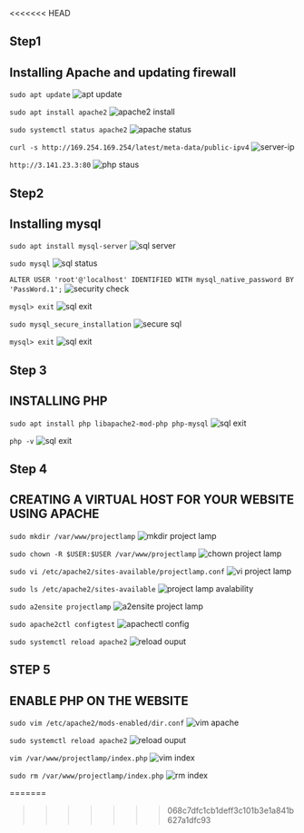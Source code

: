 
<<<<<<< HEAD
## Step1 

## Installing Apache and updating firewall

`sudo apt update`
![apt update](./images/apt-update.png)


`sudo apt install apache2`
![apache2 install](./images/apache2_install.png)

`sudo systemctl status apache2`
![apache status](./images/apache_status.png)

`curl -s http://169.254.169.254/latest/meta-data/public-ipv4`
![server-ip](./images/serverip.png)

`http://3.141.23.3:80`
![php staus](./images/apache_page.png)



## Step2  

## Installing mysql

`sudo apt install mysql-server`
![sql server](./images/mysql-server.png)

`sudo mysql`
![sql status](./images/sql-status.png)


`ALTER USER 'root'@'localhost' IDENTIFIED WITH mysql_native_password BY 'PassWord.1';`
![security check](./images/security-check.png)

`mysql> exit`
![sql exit](./images/exit-sql.png)

`sudo mysql_secure_installation`
![secure sql](./images/secure-sql.png)

`mysql> exit`
![sql exit](./images/exit-sql.png)

## Step 3

## INSTALLING PHP

`sudo apt install php libapache2-mod-php php-mysql`
![sql exit](./images/install-php.png)

`php -v`
![sql exit](./images/php-status.png)



## Step 4

##  CREATING A VIRTUAL HOST FOR YOUR WEBSITE USING APACHE

`sudo mkdir /var/www/projectlamp`
![mkdir project lamp](./images/mkdir-projectlamp.png)

 `sudo chown -R $USER:$USER /var/www/projectlamp`
 ![chown project lamp](./images/chown-projectlamp.png)

 `sudo vi /etc/apache2/sites-available/projectlamp.conf`
 ![vi project lamp](./images/vi-projectlamp.png)

 `sudo ls /etc/apache2/sites-available`
 ![project lamp avalability](./images/projectlamp-ava.png)

 `sudo a2ensite projectlamp`
  ![ a2ensite project lamp](./images/a2ensite.png)

  `sudo apache2ctl configtest`
  ![ apachectl config](./images/apachectl-status.png)

  `sudo systemctl reload apache2`
   ![ reload ouput](./images/edit-vim.png)

   ## STEP 5 
   
   ##  ENABLE PHP ON THE WEBSITE

   `sudo vim /etc/apache2/mods-enabled/dir.conf`
   ![ vim apache](./images/edit-vim.png)

   `sudo systemctl reload apache2`
   ![ reload ouput](./images/edit-vim.png)

   `vim /var/www/projectlamp/index.php`
   ![ vim index](./images/vim-index.png)

   `sudo rm /var/www/projectlamp/index.php`
   ![ rm index](./images/rm-index.png)




















=======
>>>>>>> 068c7dfc1cb1deff3c101b3e1a841b627a1dfc93
